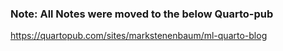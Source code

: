 ### Note: All Notes were moved to the below Quarto-pub
https://quartopub.com/sites/markstenenbaum/ml-quarto-blog
